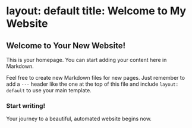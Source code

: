# layout: default title: Welcome to My Website

## Welcome to Your New Website!
This is your homepage. You can start adding your content here in Markdown.

Feel free to create new Markdown files for new pages. Just remember to add a `---` header like the one at the top of this file and include `layout: default` to use your main template.

### Start writing!
Your journey to a beautiful, automated website begins now.